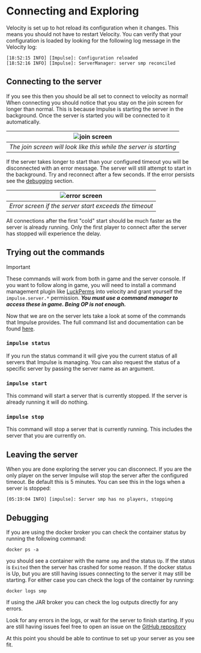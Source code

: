 # Connecting and Exploring

Velocity is set up to hot reload its configuration when it changes. This means you should not have to restart Velocity.
You can verify that your configuration is loaded by looking for the following log message in the Velocity log:

```
[18:52:15 INFO] [Impulse]: Configuration reloaded
[18:52:16 INFO] [Impulse]: ServerManager: server smp reconciled
```

## Connecting to the server

If you see this then you should be all set to connect to velocity as normal! When connecting you should notice that you
stay on the join screen for longer than normal. This is because Impulse is starting the server in the background. Once
the server is started you will be connected to it automatically.

|            ![join screen](../assets/images/joining.png)            | 
|:------------------------------------------------------------------:| 
| *The join screen will look like this while the server is starting* |

If the server takes longer to start than your configured timeout you will be disconnected with an error message. The
server will still attempt to start in the background. Try and reconnect after a few seconds. If the error persists see
the [debugging](#debugging) section.

|      ![error screen](../assets/images/error.png)       | 
|:------------------------------------------------------:| 
| *Error screen if the server start exceeds the timeout* |

All connections after the first "cold" start should be much faster as the server is already running. Only the first
player to connect after the server has stopped will experience the delay.

## Trying out the commands

> [!IMPORTANT]
> These commands will work from both in game and the server console. If you want to follow along in game, you will need
> to install a command management plugin like [LuckPerms](https://luckperms.net/) into velocity and grant yourself the
> `impulse.server.*` permission.
> ***You must use a command manager to access these in game. Being OP is not enough.***

Now that we are on the server lets take a look at some of the commands that Impulse provides. The full command list and
documentation can be found [here](../reference/commands.md).

### `impulse status`

If you run the status command it will give you the current status of all servers that Impulse is managing. You can also
request the status of a specific server by passing the server name as an argument.

### `impulse start`

This command will start a server that is currently stopped. If the server is already running it will do nothing.

### `impulse stop`

This command will stop a server that is currently running. This includes the server that you are currently on.

## Leaving the server

When you are done exploring the server you can disconnect. If you are the only player on the server Impulse will stop
the server after the configured timeout. Be default this is 5 minutes. You can see this in the logs when a server is
stopped:

```
[05:19:04 INFO] [impulse]: Server smp has no players, stopping
```

## Debugging

If you are using the docker broker you can check the container status by running the following command:

```shell
docker ps -a
```

you should see a container with the name `smp` and the status `Up`. If the status is `Exited` then the server has
crashed for some reason. If the docker status is Up, but you are still having issues connecting to the server it may
still be starting. For either case you can check the logs of the container by running:

```shell
docker logs smp
```

If using the JAR broker you can check the log outputs directly for any errors.

Look for any errors in the logs, or wait for the server to finish starting. If you are still having issues feel free to
open an issue on the [GitHub repository](https://github.com/Arson-Club/Impulse/issues)

At this point you should be able to continue to set up your server as you see fit.